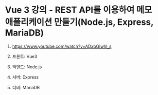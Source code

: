 # Vue 3 강의 - REST API를 이용하여 메모 애플리케이션 만들기(Node.js, Express, MariaDB)

1. <https://www.youtube.com/watch?v=ADxbGlwhl_s>

2. 프론트: Vue3 
3. 백엔드: Node.js
4. 서버: Express 
5. 디비: MariaDB